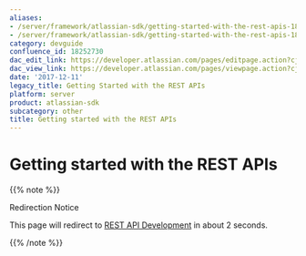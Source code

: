 ```yaml
---
aliases:
- /server/framework/atlassian-sdk/getting-started-with-the-rest-apis-18252730.html
- /server/framework/atlassian-sdk/getting-started-with-the-rest-apis-18252730.md
category: devguide
confluence_id: 18252730
dac_edit_link: https://developer.atlassian.com/pages/editpage.action?cjm=wozere&pageId=18252730
dac_view_link: https://developer.atlassian.com/pages/viewpage.action?cjm=wozere&pageId=18252730
date: '2017-12-11'
legacy_title: Getting Started with the REST APIs
platform: server
product: atlassian-sdk
subcategory: other
title: Getting started with the REST APIs
---
```

# Getting started with the REST APIs

{{% note %}}

Redirection Notice

This page will redirect to [REST API Development](/server/framework/atlassian-sdk/rest-api-development) in about 2 seconds.

{{% /note %}}


















































































































































































































